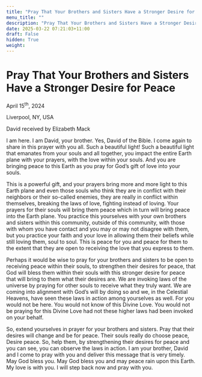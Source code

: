 ```yaml
---
title: "Pray That Your Brothers and Sisters Have a Stronger Desire for Peace"
menu_title: ""
description: "Pray That Your Brothers and Sisters Have a Stronger Desire for Peace"
date: 2025-03-22 07:21:03+11:00
draft: False
hidden: True
weight:
---
```

# Pray That Your Brothers and Sisters Have a Stronger Desire for Peace

April 15<sup>th</sup>, 2024

Liverpool, NY, USA

David received by Elizabeth Mack

I am here. I am David, your brother. Yes, David of the Bible. I come again to share in this prayer with you all. Such a beautiful light! Such a beautiful light that emanates from your souls and all together, you impact the entire Earth plane with your prayers, with the love within your souls. And you are bringing peace to this Earth as you pray for God’s gift of love into your souls.

This is a powerful gift, and your prayers bring more and more light to this Earth plane and even those souls who think they are in conflict with their neighbors or their so-called enemies, they are really in conflict within themselves, breaking the laws of love, fighting instead of loving. Your prayers for their souls will bring them peace which in turn will bring peace into the Earth plane. You practice this yourselves with your own brothers and sisters within this community, outside of this community, with those with whom you have contact and you may or may not disagree with them, but you practice your faith and your love in allowing them their beliefs while still loving them, soul to soul. This is peace for you and peace for them to the extent that they are open to receiving the love that you express to them.

Perhaps it would be wise to pray for your brothers and sisters to be open to receiving peace within their souls, to strengthen their desires for peace, that God will bless them within their souls with this stronger desire for peace that will bring to them what their desires are. We are invoking laws of the universe by praying for other souls to receive what they truly want. We are coming into alignment with God’s will by doing so and we, in the Celestial Heavens, have seen these laws in action among yourselves as well. For you would not be here. You would not know of this Divine Love. You would not be praying for this Divine Love had not these higher laws had been invoked on your behalf.

So, extend yourselves in prayer for your brothers and sisters. Pray that their desires will change and be for peace. Their souls really do choose peace, Desire peace. So, help them, by strengthening their desires for peace and you can see, you can observe the laws in action. I am your brother, David and I come to pray with you and deliver this message that is very timely. May God bless you. May God bless you and may peace rain upon this Earth. My love is with you. I will step back now and pray with you.
